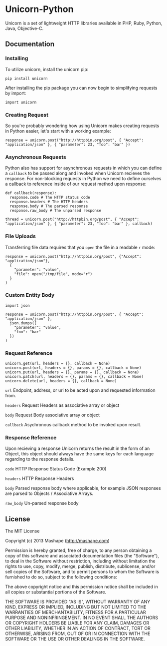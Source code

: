 Unicorn-Python
============================================

Unicorn is a set of lightweight HTTP libraries available in PHP, Ruby, Python, Java, Objective-C.

Documentation
-------------------

### Installing
To utilize unicorn, install the unicorn pip:

`pip install unicorn`

After installing the pip package you can now begin to simplifying requests by import:

`import unicorn`

### Creating Request
So you're probably wondering how using Unicorn makes creating requests in Python easier, let's start with a working example:


    response = unicorn.post("http://httpbin.org/post", { "Accept": "application/json" }, { "parameter": 23, "foo": "bar" })

### Asynchronous Requests
Python also has support for asynchronous requests in which you can define a `callback` to be passed along and invoked when Unicorn recieves the response.
For non-blocking requests in Python we need to define ourselves a callback to reference inside of our request method upon response:

    def callback(response):
      response.code # The HTTP status code
      response.headers # The HTTP headers
      response.body # The parsed response
      response.raw_body # The unparsed response

    thread = unicorn.post("http://httpbin.org/post", { "Accept": "application/json" }, { "parameter": 23, "foo": "bar" }, callback)

### File Uploads
Transferring file data requires that you `open` the file in a readable `r` mode:

    response = unicorn.post("http://httpbin.org/post", {"Accept": "application/json"},
      {
        "parameter": "value",
        "file": open("/tmp/file", mode="r")
      }
    )

### Custom Entity Body
    import json

    response = unicorn.post("http://httpbin.org/post", { "Accept": "application/json" },
      json.dumps({
        "parameter": "value",
        "foo": "bar"
      })
    )
    
### Request Reference
    unicorn.get(url, headers = {}, callback = None)
    unicorn.post(url, headers = {}, params = {}, callback = None)
    unicorn.put(url, headers = {}, params = {}, callback = None)
    unicorn.patch(url, headers = {}, params = {}, callback = None)    
    unicorn.delete(url, headers = {}, callback = None)

`url`
Endpoint, address, or uri to be acted upon and requested information from.

`headers`
Request Headers as associative array or object

`body`
Request Body associative array or object

`callback`
Asychronous callback method to be invoked upon result.

### Response Reference
Upon recieving a response Unicorn returns the result in the form of an Object, this object should always have the same keys for each language regarding to the response details.

`code`
HTTP Response Status Code (Example 200)

`headers`
HTTP Response Headers

`body`
Parsed response body where applicable, for example JSON responses are parsed to Objects / Associative Arrays.

`raw_body`
Un-parsed response body

License
---------------

The MIT License

Copyright (c) 2013 Mashape (http://mashape.com)

Permission is hereby granted, free of charge, to any person obtaining
a copy of this software and associated documentation files (the
"Software"), to deal in the Software without restriction, including
without limitation the rights to use, copy, modify, merge, publish,
distribute, sublicense, and/or sell copies of the Software, and to
permit persons to whom the Software is furnished to do so, subject to
the following conditions:

The above copyright notice and this permission notice shall be
included in all copies or substantial portions of the Software.

THE SOFTWARE IS PROVIDED "AS IS", WITHOUT WARRANTY OF ANY KIND,
EXPRESS OR IMPLIED, INCLUDING BUT NOT LIMITED TO THE WARRANTIES OF
MERCHANTABILITY, FITNESS FOR A PARTICULAR PURPOSE AND
NONINFRINGEMENT. IN NO EVENT SHALL THE AUTHORS OR COPYRIGHT HOLDERS BE
LIABLE FOR ANY CLAIM, DAMAGES OR OTHER LIABILITY, WHETHER IN AN ACTION
OF CONTRACT, TORT OR OTHERWISE, ARISING FROM, OUT OF OR IN CONNECTION
WITH THE SOFTWARE OR THE USE OR OTHER DEALINGS IN THE SOFTWARE.
